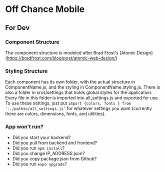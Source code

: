 # Off Chance Mobile

## For Dev
### Component Structure
The component structure is modeled after Brad Frost's [Atomic Design] (https://bradfrost.com/blog/post/atomic-web-design/)
### Styling Structure
Each component has its own folder, with the actual structure in ComponentName.js, and the styling in ComponentName.styling.js. There is also a folder in srcs/settings that holds global styles for the application. Every file in this folder is imported into all_settings.js and exported for use. To use these settings, just put `import {colors, fonts } from '../pathto/all_settings.js'` for whatever settings you want (currently there are colors, dimensions, fonts, and utilities). 

### App won't run?
* Did you start your backend?
* Did you pull from backend and frontend?
* Did you run `npm install`?
* Did you change IP_ADDRESS.json?
* Did you copy package.json from Github?
* Did you run `expo upgrade`?
